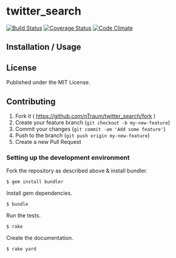 # twitter_search
[![Build Status](https://travis-ci.org/nTraum/twitter_search.svg)](https://travis-ci.org/nTraum/twitter_search)
[![Coverage Status](https://coveralls.io/repos/nTraum/twitter_search/badge.png)](https://coveralls.io/r/nTraum/twitter_search)
[![Code Climate](https://codeclimate.com/github/nTraum/twitter_search.png)](https://codeclimate.com/github/nTraum/twitter_search)

## Installation / Usage

## License

Published under the MIT License.

## Contributing

1. Fork it ( https://github.com/nTraum/twitter_search/fork )
2. Create your feature branch (`git checkout -b my-new-feature`)
3. Commit your changes (`git commit -am 'Add some feature'`)
4. Push to the branch (`git push origin my-new-feature`)
5. Create a new Pull Request

### Setting up the development environment

Fork the repository as described above & install bundler.

    $ gem install bundler

Install gem dependencies.

    $ bundle

Run the tests.

    $ rake

Create the documentation.

    $ rake yard